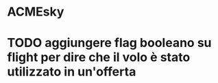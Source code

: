 # ACMEsky

# TODO aggiungere flag booleano su flight per dire che il volo è stato utilizzato in un'offerta